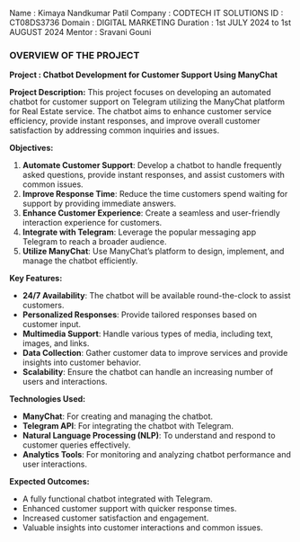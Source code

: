 Name : Kimaya Nandkumar Patil
Company : CODTECH IT SOLUTIONS
ID : CT08DS3736
Domain : DIGITAL MARKETING
Duration : 1st JULY 2024 to 1st AUGUST 2024
Mentor : Sravani Gouni

### OVERVIEW OF THE PROJECT

**Project : Chatbot Development for Customer Support Using ManyChat**



**Project Description:**
This project focuses on developing an automated chatbot for customer support on Telegram utilizing the ManyChat platform for Real Estate service. The chatbot aims to enhance customer service efficiency, provide instant responses, and improve overall customer satisfaction by addressing common inquiries and issues.

**Objectives:**
1. **Automate Customer Support**: Develop a chatbot to handle frequently asked questions, provide instant responses, and assist customers with common issues.
2. **Improve Response Time**: Reduce the time customers spend waiting for support by providing immediate answers.
3. **Enhance Customer Experience**: Create a seamless and user-friendly interaction experience for customers.
4. **Integrate with Telegram**: Leverage the popular messaging app Telegram to reach a broader audience.
5. **Utilize ManyChat**: Use ManyChat’s platform to design, implement, and manage the chatbot efficiently.

**Key Features:**
- **24/7 Availability**: The chatbot will be available round-the-clock to assist customers.
- **Personalized Responses**: Provide tailored responses based on customer input.
- **Multimedia Support**: Handle various types of media, including text, images, and links.
- **Data Collection**: Gather customer data to improve services and provide insights into customer behavior.
- **Scalability**: Ensure the chatbot can handle an increasing number of users and interactions.

**Technologies Used:**
- **ManyChat**: For creating and managing the chatbot.
- **Telegram API**: For integrating the chatbot with Telegram.
- **Natural Language Processing (NLP)**: To understand and respond to customer queries effectively.
- **Analytics Tools**: For monitoring and analyzing chatbot performance and user interactions.


**Expected Outcomes:**
- A fully functional chatbot integrated with Telegram.
- Enhanced customer support with quicker response times.
- Increased customer satisfaction and engagement.
- Valuable insights into customer interactions and common issues.



